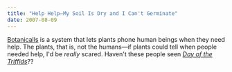 ```yaml
---
title: "Help Help—My Soil Is Dry and I Can't Germinate"
date: 2007-08-09
---
```

<a href="http://botanicalls.com/index.htm">Botanicalls</a> is a system that lets plants phone human beings when they need help.  The plants, that is, not the humans—if plants could tell when people needed help, I'd be <em>really</em> scared.  Haven't these people seen <a href="http://www.imdb.com/title/tt0055894/"><em>Day of the Triffids</em></a>??
